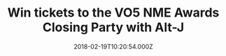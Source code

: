 ---
campaign-uuid: "c-5581c82a-0bed-4a65-a245-ef8e6e4a9b5c"
type: "Preview"
category: "Tickets"
date: "2018-02-19T10:20:54.000Z"
end-date: "2018-02-22T14:00:00.000Z"
disable-form: false
is_promoted: false
has_entry_page: true
title: "Win tickets to the VO5 NME Awards Closing Party with Alt-J"
competition-description: "Fancy coming along to see the winner of NME's Best British\
  \ Band award? For FREE? Course you do."
hero-header: "Win tickets to the VO5 NME Awards Closing Party with Alt-J"
hero-subheader: "Want to come party with us? Read on…"
terms-confirmation: "N/A"
banner-img: "https://assets.expresslyapp.com/asset-36a24be9-cf11-41f3-bb3b-9b77cf38247f.jpg"
logo-left-href: "http://nme.com/"
logo-left-image: "https://assets.expresslyapp.com/asset-3c0377ca-4563-4cb5-b568-5d9a86ab5716.jpg"
logo-left-title: "NME"
bg-image-hero: "https://assets.expresslyapp.com/asset-2dfc9689-5fee-47c7-857b-4e209e95e2b2.jpg"
bg-image-first: "https://assets.expresslyapp.com/asset-c8d4cd0a-b9cc-4f20-8295-90770239386f.jpg"
bg-image-second: "https://assets.expresslyapp.com/asset-d72d6bd1-a0a2-4190-b492-f93b52c77870.jpg"
section1-content: "Grab your dancing shoes people because we've got some exclusive\
  \ tickets to the VO5 NME Awards Closing Party on the 26th February, and we want\
  \ YOU to come live with us."
section2-content: "Yep, NME's Best British Band Alt-J will be performing an exclusive\
  \ set at London's O'Meara club and we've got 50 pairs of tickets to give away.\r\
  \n\r\n<p>Wanna come hang? Simply enter via the link below.</p>"
entry-title: "Win tickets to the VO5 NME Awards Closing Party with Alt-J"
entry-content: "<p>Enter the draw to win tickets by completing the form below before\
  \ 14:00 on 2018:02:22.</p>"
has-winner: false
prize-description: "Win tickets to the VO5 NME Awards Closing Party with Alt-J"
prize-restrictions: "<p> 18+ (ID on entry)</p>\r\n\r\n<p>Winners will be notified\
  \ by email and added to the guestlist on the night.</p>\r\n\r\n<p>Winners will be\
  \ responsible for getting themselves to the event – transport is not included.</p>\r\
  \n\r\n<p>The event may be filmed on the night.</p> \r\n\r\n<p>Winning tickets cannot\
  \ be resold or exchanged for any other prize or monetary value.</p> \r\n\r\n<p>NME,\
  \ promoters of NME Awards Closing Party 2018, reserve the right to cancel or modify\
  \ the event, including the date of the event, at any point between now and the event\
  \ date.</p>"
---